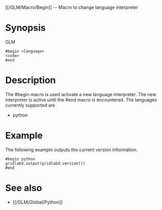 [[/GLM/Macro/Begin]] -- Macro to change language interpreter

# Synopsis
GLM
~~~
#begin <language>
<code>
#end
~~~

# Description

The #begin macro is used activate a new language interpreter. The new interpreter is active until the #end macro is encountered. The languages currently supported are
* python

# Example

The following example outputs the current version information.
~~~
#begin python
gridlabd.output(gridlabd.version())
#end
~~~

# See also
* [[/GLM/Global/Python]]
